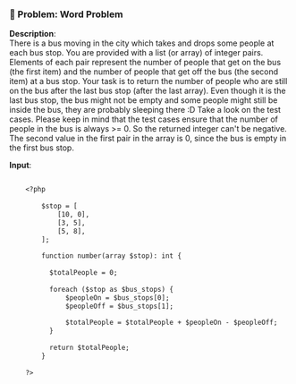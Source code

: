 
### 🚧 Problem: Word Problem

**Description**:  
There is a bus moving in the city which takes and drops some people at each bus stop.
You are provided with a list (or array) of integer pairs. Elements of each pair represent the number of people that get on the bus (the first item) and the number of people that get off the bus (the second item) at a bus stop.
Your task is to return the number of people who are still on the bus after the last bus stop (after the last array). Even though it is the last bus stop, the bus might not be empty and some people might still be inside the bus, they are probably sleeping there :D
Take a look on the test cases.
Please keep in mind that the test cases ensure that the number of people in the bus is always >= 0. So the returned integer can't be negative.
The second value in the first pair in the array is 0, since the bus is empty in the first bus stop.

**Input**:
```txt

    <?php
    
        $stop = [
            [10, 0],
            [3, 5],
            [5, 8],
        ];
        
        function number(array $stop): int {
          
          $totalPeople = 0;
          
          foreach ($stop as $bus_stops) {
              $peopleOn = $bus_stops[0];
              $peopleOff = $bus_stops[1];
            
              $totalPeople = $totalPeople + $peopleOn - $peopleOff;
          }
          
          return $totalPeople;
        }
    
    ?>
